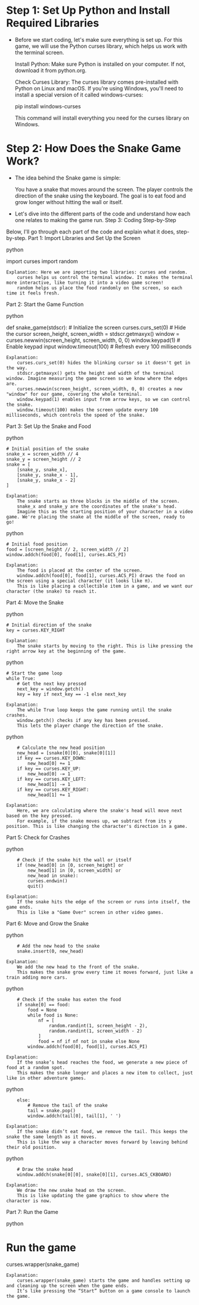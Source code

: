 # Step 1: Set Up Python and Install Required Libraries

- Before we start coding, let's make sure everything is set up. For this game, we will use the Python curses library, which helps us work with the terminal screen.

    Install Python: Make sure Python is installed on your computer. If not, download it from python.org.

    Check Curses Library: The curses library comes pre-installed with Python on Linux and macOS. If you're using Windows, you'll need to install a special version of it called windows-curses:

    pip install windows-curses

    This command will install everything you need for the curses library on Windows.

# Step 2: How Does the Snake Game Work?

- The idea behind the Snake game is simple:

    You have a snake that moves around the screen.
    The player controls the direction of the snake using the keyboard.
    The goal is to eat food and grow longer without hitting the wall or itself.

- Let's dive into the different parts of the code and understand how each one relates to making the game run.
Step 3: Coding Step-by-Step

Below, I'll go through each part of the code and explain what it does, step-by-step.
Part 1: Import Libraries and Set Up the Screen

python

import curses
import random

    Explanation: Here we are importing two libraries: curses and random.
        curses helps us control the terminal window. It makes the terminal more interactive, like turning it into a video game screen!
        random helps us place the food randomly on the screen, so each time it feels fresh.

Part 2: Start the Game Function

python

def snake_game(stdscr):
    # Initialize the screen
    curses.curs_set(0)  # Hide the cursor
    screen_height, screen_width = stdscr.getmaxyx()
    window = curses.newwin(screen_height, screen_width, 0, 0)
    window.keypad(1)  # Enable keypad input
    window.timeout(100)  # Refresh every 100 milliseconds

    Explanation:
        curses.curs_set(0) hides the blinking cursor so it doesn't get in the way.
        stdscr.getmaxyx() gets the height and width of the terminal window. Imagine measuring the game screen so we know where the edges are.
        curses.newwin(screen_height, screen_width, 0, 0) creates a new "window" for our game, covering the whole terminal.
        window.keypad(1) enables input from arrow keys, so we can control the snake.
        window.timeout(100) makes the screen update every 100 milliseconds, which controls the speed of the snake.

Part 3: Set Up the Snake and Food

python

    # Initial position of the snake
    snake_x = screen_width // 4
    snake_y = screen_height // 2
    snake = [
        [snake_y, snake_x],
        [snake_y, snake_x - 1],
        [snake_y, snake_x - 2]
    ]

    Explanation:
        The snake starts as three blocks in the middle of the screen.
        snake_x and snake_y are the coordinates of the snake's head.
        Imagine this as the starting position of your character in a video game. We're placing the snake at the middle of the screen, ready to go!

python

    # Initial food position
    food = [screen_height // 2, screen_width // 2]
    window.addch(food[0], food[1], curses.ACS_PI)

    Explanation:
        The food is placed at the center of the screen.
        window.addch(food[0], food[1], curses.ACS_PI) draws the food on the screen using a special character (it looks like π).
        This is like placing a collectible item in a game, and we want our character (the snake) to reach it.

Part 4: Move the Snake

python

    # Initial direction of the snake
    key = curses.KEY_RIGHT

    Explanation:
        The snake starts by moving to the right. This is like pressing the right arrow key at the beginning of the game.

python

    # Start the game loop
    while True:
        # Get the next key pressed
        next_key = window.getch()
        key = key if next_key == -1 else next_key

    Explanation:
        The while True loop keeps the game running until the snake crashes.
        window.getch() checks if any key has been pressed.
        This lets the player change the direction of the snake.

python

        # Calculate the new head position
        new_head = [snake[0][0], snake[0][1]]
        if key == curses.KEY_DOWN:
            new_head[0] += 1
        if key == curses.KEY_UP:
            new_head[0] -= 1
        if key == curses.KEY_LEFT:
            new_head[1] -= 1
        if key == curses.KEY_RIGHT:
            new_head[1] += 1

    Explanation:
        Here, we are calculating where the snake's head will move next based on the key pressed.
        For example, if the snake moves up, we subtract from its y position. This is like changing the character's direction in a game.

Part 5: Check for Crashes

python

        # Check if the snake hit the wall or itself
        if (new_head[0] in [0, screen_height] or
            new_head[1] in [0, screen_width] or
            new_head in snake):
            curses.endwin()
            quit()

    Explanation:
        If the snake hits the edge of the screen or runs into itself, the game ends.
        This is like a "Game Over" screen in other video games.

Part 6: Move and Grow the Snake

python

        # Add the new head to the snake
        snake.insert(0, new_head)

    Explanation:
        We add the new head to the front of the snake.
        This makes the snake grow every time it moves forward, just like a train adding more cars.

python

        # Check if the snake has eaten the food
        if snake[0] == food:
            food = None
            while food is None:
                nf = [
                    random.randint(1, screen_height - 2),
                    random.randint(1, screen_width - 2)
                ]
                food = nf if nf not in snake else None
            window.addch(food[0], food[1], curses.ACS_PI)

    Explanation:
        If the snake’s head reaches the food, we generate a new piece of food at a random spot.
        This makes the snake longer and places a new item to collect, just like in other adventure games.

python

        else:
            # Remove the tail of the snake
            tail = snake.pop()
            window.addch(tail[0], tail[1], ' ')

    Explanation:
        If the snake didn’t eat food, we remove the tail. This keeps the snake the same length as it moves.
        This is like the way a character moves forward by leaving behind their old position.

python

        # Draw the snake head
        window.addch(snake[0][0], snake[0][1], curses.ACS_CKBOARD)

    Explanation:
        We draw the new snake head on the screen.
        This is like updating the game graphics to show where the character is now.

Part 7: Run the Game

python

# Run the game
curses.wrapper(snake_game)

    Explanation:
        curses.wrapper(snake_game) starts the game and handles setting up and cleaning up the screen when the game ends.
        It’s like pressing the “Start” button on a game console to launch the game.

